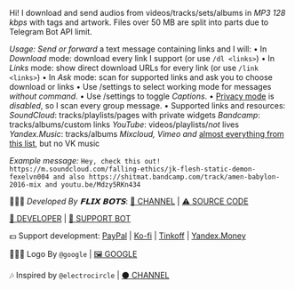 Hi! I download and send audios from videos/tracks/sets/albums in *MP3 128 kbps* with tags and artwork. Files over 50 MB are split into parts due to Telegram Bot API limit.

*Usage:*
_Send or forward_ a text message containing links and I will:
• In *Download* mode: download every link I support (or use `/dl <links>`)
• In *Links* mode: show direct download URLs for every link (or use `/link <links>`)
• In *Ask* mode: scan for supported links and ask you to choose download or links
• Use /settings to select working mode for messages *without command*.
• Use /settings to toggle *Captions*.
• [Privacy mode](https://core.telegram.org/bots#privacy-mode) is _disabled_, so I scan every group message.
• Supported links and resources:
*SoundCloud*: tracks/playlists/pages with private widgets
*Bandcamp*: tracks/albums/custom links
*YouTube*: videos/playlists/_not_ lives
*Yandex.Music*: tracks/albums
*Mixcloud, Vimeo and* [almost everything from this list](https://ytdl-org.github.io/youtube-dl/supportedsites.html), but no VK music

*Example message:*
`Hey, check this out! https://m.soundcloud.com/falling-ethics/jk-flesh-static-demon-fexelvn004 and also https://shitmat.bandcamp.com/track/amen-babylon-2016-mix and youtu.be/Mdzy5RKn434`

👨🏻‍💻 *Developed By 𝗙𝗟𝗜𝗫 𝗕𝗢𝗧𝗦*:
[📢 CHANNEL](https://t.me/FlixBots) | [⚠️ SOURCE CODE](https://t.me/NoSourceCode)

[🧕 DEVELOPER](https://t.me/Iggie) | [👤 SUPPORT BOT](https://t.me/FlixHelpBot)

💵 Support development:
[PayPal](http://paypal.me/premiumbarn) | [Ko-fi](https://ko-fi.com/gpchelkin) | [Tinkoff](https://www.tinkoff.ru/sl/Acd7Jamf4YM) | [Yandex.Money](http://money.yandex.ru/to/41001421333857/200)

👩🏻‍🎨 Logo By `@google` | [🖼️ GOOGLE](https://google.com)

🎶 Inspired by `@electrocircle` | [⚫ CHANNEL](https://t.me/Eklight)

